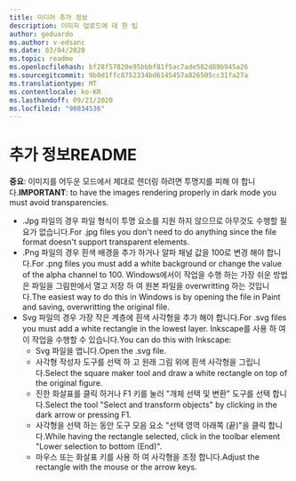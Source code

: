 ```yaml
---
title: 미디어 추가 정보
description: 이미지 업로드에 대 한 팁
author: geduardo
ms.author: v-edsanc
ms.date: 03/04/2020
ms.topic: readme
ms.openlocfilehash: bf28f57820e95bbbf81f5ac7ade582d89b945a26
ms.sourcegitcommit: 9b0d1ffc8752334bd6145457a826505cc31fa27a
ms.translationtype: MT
ms.contentlocale: ko-KR
ms.lasthandoff: 09/21/2020
ms.locfileid: "90834536"
---
```

# <a name="readme"></a><span data-ttu-id="19bf0-103">추가 정보</span><span class="sxs-lookup"><span data-stu-id="19bf0-103">README</span></span>
<span data-ttu-id="19bf0-104">**중요**: 이미지를 어두운 모드에서 제대로 렌더링 하려면 투명지를 피해 야 합니다.</span><span class="sxs-lookup"><span data-stu-id="19bf0-104">**IMPORTANT**: to have the images rendering properly in dark mode you must avoid transparencies.</span></span>
- <span data-ttu-id="19bf0-105">.Jpg 파일의 경우 파일 형식이 투명 요소를 지원 하지 않으므로 아무것도 수행할 필요가 없습니다.</span><span class="sxs-lookup"><span data-stu-id="19bf0-105">For .jpg files you don't need to do anything since the file format doesn't support transparent elements.</span></span>
- <span data-ttu-id="19bf0-106">.Png 파일의 경우 흰색 배경을 추가 하거나 알파 채널 값을 100로 변경 해야 합니다.</span><span class="sxs-lookup"><span data-stu-id="19bf0-106">For .png files you must add a white background or change the value of the alpha channel to 100.</span></span> <span data-ttu-id="19bf0-107">Windows에서이 작업을 수행 하는 가장 쉬운 방법은 파일을 그림판에서 열고 저장 하 여 원본 파일을 overwritting 하는 것입니다.</span><span class="sxs-lookup"><span data-stu-id="19bf0-107">The easiest way to do this in Windows is by opening the file in Paint and saving, overwritting the original file.</span></span>
- <span data-ttu-id="19bf0-108">Svg 파일의 경우 가장 작은 계층에 흰색 사각형을 추가 해야 합니다.</span><span class="sxs-lookup"><span data-stu-id="19bf0-108">For .svg files you must add a white rectangle in the lowest layer.</span></span> <span data-ttu-id="19bf0-109">Inkscape를 사용 하 여이 작업을 수행할 수 있습니다.</span><span class="sxs-lookup"><span data-stu-id="19bf0-109">You can do this with Inkscape:</span></span>
  - <span data-ttu-id="19bf0-110">Svg 파일을 엽니다.</span><span class="sxs-lookup"><span data-stu-id="19bf0-110">Open the .svg file.</span></span>
  - <span data-ttu-id="19bf0-111">사각형 작성자 도구를 선택 하 고 원래 그림 위에 흰색 사각형을 그립니다.</span><span class="sxs-lookup"><span data-stu-id="19bf0-111">Select the square maker tool and draw a white rectangle on top of the original figure.</span></span>
  - <span data-ttu-id="19bf0-112">진한 화살표를 클릭 하거나 F1 키를 눌러 "개체 선택 및 변환" 도구를 선택 합니다.</span><span class="sxs-lookup"><span data-stu-id="19bf0-112">Select the tool "Select and transform objects" by clicking in the dark arrow or pressing F1.</span></span>
  - <span data-ttu-id="19bf0-113">사각형을 선택 하는 동안 도구 모음 요소 "선택 영역 아래쪽 (끝)"을 클릭 합니다.</span><span class="sxs-lookup"><span data-stu-id="19bf0-113">While having the rectangle selected, click in the toolbar element "Lower selection to bottom (End)".</span></span>
  - <span data-ttu-id="19bf0-114">마우스 또는 화살표 키를 사용 하 여 사각형을 조정 합니다.</span><span class="sxs-lookup"><span data-stu-id="19bf0-114">Adjust the rectangle with the mouse or the arrow keys.</span></span>

